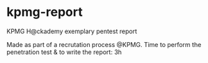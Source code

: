 # kpmg-report
KPMG H@ckademy exemplary pentest report

Made as part of a recrutation process @KPMG.
Time to perform the penetration test & to write the report: 3h
